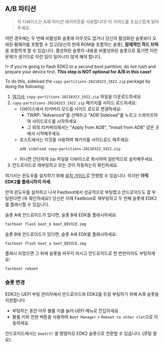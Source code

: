 ## A/B 파티션

> 이 디바이스는 A/B 파티션 레이아웃을 사용합니다! 이 가이드를 조심스럽게 읽어주세요.

어떤 경우에는 두 번째 비활성화 슬롯에 아무것도 없거나 당신의 활성화된 슬롯보다 오래된 펌웨어를 포함할 수 있고(당신의 현재 ROM을 포함하는 슬롯), **잠재적인 하드 브릭**을 포함하게 할 수 있습니다. 활성화된 슬롯의 내용을 비활성화된 슬롯으로 옮기면 이런 문제가 생기므로 이런 일이 일어나지 않게 해야 합니다.

!> If you're going to flash EDK2 to a second boot partition, do not rush and prepare your device first. **This step is NOT optional for A/B in this case!**

To do this, sideload the `copy-partitions-20210323_1922.zip` package by doing the following:

1. [여기서](https://files.renegade-project.org/copy-partitions-20210323_1922.zip ':ignore'); `copy-partitions-20210323_1922.zip` 파일을 다운로드하세요
2. `copy-partitions-20210323_1922.zip` 패키지를 사이드 로드하세요:
    * 디바이스에서 리커버리 모드를 사이드 로드로 변경하세요:
      * TWRP: "Advanced"을 선택하고 "ADB Sideload"를 누르고 스와이프하여 사이드로드를 시작하세요
      * 그 외의 리커버리에서는 "Apply from ADB", "Install from ADB" 같은 곳에서 시작해주세요.
    * 호스트에서는 이것을 사용하여 패키지를 사이드로드 해주세요: 
      ```sh
      adb sideload copy-partitions-20210323_1922.zip
      ```
    * 아니면 간단하게 zip 파일을 디바이스로 복사하여 일반적으로 설치해주세요.
3. 안드로이드로 재부팅하고 모든 것이 작동하는지 확인하세요.

여기서는 윈도우를 설치하기 위해 [설치 가이드](ko/windows/Installation-guide.md)로 진행할 수 있습니다. 하지만 **아직 EDK2를 플래시하지 마세**.

만약 윈도우를 설치하고 나서 Fastboot에서 성공적으로 부팅했고 안드로이드도 잘 부팅된다면 (꼭 확인하세요!) 당신은 이제 Fastboot로 재부팅하고 두 번째 슬롯에 EDK2를 플래시할 수 있습니다. 

슬롯 A에 안드로이드가 있다면, 슬롯 B에 EDK를 플래시하세요:

```bash
fastboot flash boot_b boot_DEVICE.img
```

슬롯 B에 안드로이드가 있다면, 슬롯 A에 EDK를 플래시하세요:

```bash
fastboot flash boot_a boot_DEVICE.img
```

플래시 되었으면 그 뒤에 슬롯을 바꾸지 마시고 안드로이드로 한 번만이라도 부팅하세요:

```bash
fastboot reboot
```

### 슬롯 변경

EDK2는 UEFI 부팅 관리자에서 안드로이드와 EDK2를 듀얼 부팅하기 위해 A/B 슬롯을 지원합니다

* 부팅하는 동안 아무 볼륨 키를 눌러 UEFI 메뉴로 진입하세요
* 볼륨 키와 전원 버튼을 사용하여 `Boot Manager` > `Reboot to other slot`으로 이동하세요.

안드로이드에서는 `bootctl` 셸 명령어로 EDK2 슬롯으로 전환할 수 있습니다. (루팅 필요).

